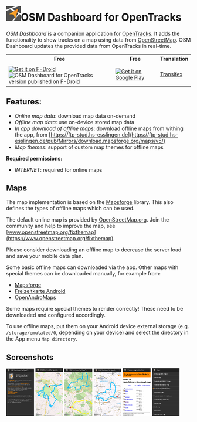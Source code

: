 # <img src="assets/LOGO2.svg" alt="OpenTracks logo" height="40"></img>OSM Dashboard for OpenTracks

_OSM Dashboard_ is a companion application for [OpenTracks](https://github.com/OpenTracksApp/OpenTracks).
It adds the functionality to show tracks on a map using data from [OpenStreetMap](https://www.openstreetmap.org).
OSM Dashboard updates the provided data from OpenTracks in real-time.

<table>
    <tr>
        <th>Free</th>
        <th>Free</th>
        <th>Translation</th>
    </tr>
    <tr>
        <td>
            <a href="https://f-droid.org/en/packages/de.storchp.opentracks.osmplugin/">
                <img alt="Get it on F-Droid" src="https://fdroid.gitlab.io/artwork/badge/get-it-on.png" height="60" align="middle">
            </a>
            <br />
            <img alt="OSM Dashboard for OpenTracks version published on F-Droid" src="https://img.shields.io/f-droid/v/de.storchp.opentracks.osmplugin.svg" align="middle" >            
        </td>
        <td>
            <a href="https://play.google.com/store/apps/details?id=de.storchp.opentracks.osmplugin">
                <img alt="Get it on Google Play" src="https://play.google.com/intl/en_us/badges/static/images/badges/en_badge_web_generic.png" height="60" align="middle">
            </a>
        </td>
        <td>
            <a href="https://www.transifex.com/opentracks/opentracks-osm-dashboard">
                Transifex
            </a>
        </td>
    </tr>
</table>


## Features:
* _Online map data_: download map data on-demand
* _Offline map data_: use on-device stored map data
* _In app download of offline maps_: download offline maps from withing the app, from [https://ftp-stud.hs-esslingen.de](https://ftp-stud.hs-esslingen.de/pub/Mirrors/download.mapsforge.org/maps/v5/)
* _Map themes_: support of custom map themes for offline maps
    
__Required permissions:__
* _INTERNET_: required for online maps

## Maps

The map implementation is based on the [Mapsforge](https://github.com/mapsforge/mapsforge) library. This also defines the types of offline maps which can be used.

The default online map is provided by [OpenStreetMap.org](https://openstreetmap.org).
Join the community and help to improve the map, see [www.openstreetmap.org/fixthemap](https://www.openstreetmap.org/fixthemap).

Please consider downloading an offline map to decrease the server load and save your mobile data plan.

Some basic offline maps can downloaded via the app. Other maps with special themes can be downloaded manually, for example from:

- [Mapsforge](http://download.mapsforge.org/)
- [Freizeitkarte Android](https://www.freizeitkarte-osm.de/android/en/)
- [OpenAndroMaps](https://www.openandromaps.org/en)

Some maps require special themes to render correctly! These need to be downloaded and configured accordingly.

To use offline maps, put them on your Android device external storage (e.g. `/storage/emulated/0`, depending on your device) and select the directory in the App menu `Map directory`.

## Screenshots
<div>
    <img width="15%" src="fastlane/metadata/android/en-US/images/phoneScreenshots/1-info-view.png">
    <img width="15%" src="fastlane/metadata/android/en-US/images/phoneScreenshots/2-single-track-map-view.png">
    <img width="15%" src="fastlane/metadata/android/en-US/images/phoneScreenshots/3-multi-track-map-view.png">
    <img width="15%" src="fastlane/metadata/android/en-US/images/phoneScreenshots/4-simple-theme-map-view.png">
    <img width="15%" src="fastlane/metadata/android/en-US/images/phoneScreenshots/5-map-download-view.png">
    <img width="15%" src="fastlane/metadata/android/en-US/images/phoneScreenshots/6-map-selection-view.png">
</div>
